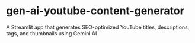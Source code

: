 # gen-ai-youtube-content-generator
A Streamlit app that generates SEO-optimized YouTube titles, descriptions, tags, and thumbnails using Gemini AI
